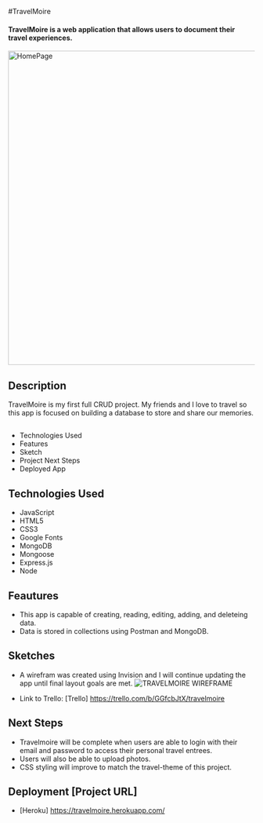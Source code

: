 #TravelMoire

#### TravelMoire is a web application that allows users to document their travel experiences. 
<img width="640" alt="HomePage" src="https://user-images.githubusercontent.com/103911002/171841959-14fbb1dc-5807-434d-b200-29b17dd4ff05.png">

## Description
TravelMoire is my first full CRUD project. My friends and I love to travel so this app is focused on building a database to store and share our memories.
##
* Technologies Used
* Features
* Sketch
* Project Next Steps
* Deployed App

## Technologies Used
* JavaScript 
* HTML5
* CSS3
* Google Fonts
* MongoDB
* Mongoose
* Express.js
* Node

## Feautures
* This app is capable of creating, reading, editing, adding, and deleteing data.
* Data is stored in collections using Postman and MongoDB.

## Sketches
* A wirefram was created using Invision and I will continue updating the app until final layout goals are met.
![TRAVELMOIRE WIREFRAME](https://user-images.githubusercontent.com/103911002/172105053-0616ad60-e4c1-471f-8e84-ef0a5e1e899b.png)

* Link to Trello: [Trello] https://trello.com/b/GGfcbJtX/travelmoire

 ## Next Steps
* Travelmoire will be complete when users are able to login with their email and password to access their personal travel entrees. 
* Users will also be able to upload photos. 
*  CSS styling will improve to match the travel-theme of this project.

## Deployment [Project URL] 
* [Heroku] https://travelmoire.herokuapp.com/

